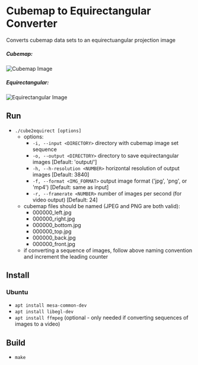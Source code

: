 Cubemap to Equirectangular Converter
=======

Converts cubemap data sets to an equirectuangular projection image

##### Cubemap: #####
![Cubemap Image](https://drive.google.com/uc?id=0B3xEf6dg2km5dGNscGZ6c081VkE)

##### Equirectangular: #####
![Equirectangular Image](https://drive.google.com/uc?id=0B3xEf6dg2km5NDlBcGRnczRESzQ)

## Run ##

* `./cube2equirect [options]`
    * options:
        * `-i, --input <DIRECTORY>` directory with cubemap image set sequence
        * `-o, --output <DIRECTORY>` directory to save equirectangular images [Default: 'output/']
        * `-h, --h-resolution <NUMBER>` horizontal resolution of output images [Default: 3840]
        * `-f, --format <IMG_FORMAT>` output image format ('jpg', 'png', or 'mp4') [Default: same as input]
        * `-r, --framerate <NUMBER>` number of images per second (for video output) [Default: 24]
    * cubemap files should be named (JPEG and PNG are both valid):
        * 000000_left.jpg
        * 000000_right.jpg
        * 000000_bottom.jpg
        * 000000_top.jpg
        * 000000_back.jpg
        * 000000_front.jpg
    * if converting a sequence of images, follow above naming convention and increment the leading counter

## Install ##

### Ubuntu ###

* `apt install mesa-common-dev`
* `apt install libegl-dev`
* `apt install ffmpeg` (optional - only needed if converting sequences of images to a video)

## Build ##

* `make`

